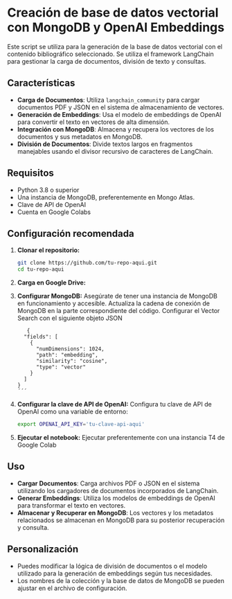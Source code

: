 
# Creación de base de datos vectorial con MongoDB y OpenAI Embeddings

Este script se utiliza para la generación de la base de datos vectorial con el contenido bibliográfico seleccionado. Se utiliza el framework LangChain para gestionar la carga de documentos, división de texto y consultas.

## Características

- **Carga de Documentos**: Utiliza `langchain_community` para cargar documentos PDF y JSON en el sistema de almacenamiento de vectores.
- **Generación de Embeddings**: Usa el modelo de embeddings de OpenAI para convertir el texto en vectores de alta dimensión.
- **Integración con MongoDB**: Almacena y recupera los vectores de los documentos y sus metadatos en MongoDB.
- **División de Documentos**: Divide textos largos en fragmentos manejables usando el divisor recursivo de caracteres de LangChain.

## Requisitos

- Python 3.8 o superior
- Una instancia de MongoDB, preferentemente en Mongo Atlas.
- Clave de API de OpenAI
- Cuenta en Google Colabs

## Configuración recomendada

1. **Clonar el repositorio:**
   ```bash
   git clone https://github.com/tu-repo-aqui.git
   cd tu-repo-aqui
   ```

2. **Carga en Google Drive:**


3. **Configurar MongoDB:**
   Asegúrate de tener una instancia de MongoDB en funcionamiento y accesible. Actualiza la cadena de conexión de MongoDB en la parte correspondiente del código. Configurar el Vector Search con el siguiente objeto JSON
   ```
      {
     "fields": [
       {
         "numDimensions": 1024,
         "path": "embedding",
         "similarity": "cosine",
         "type": "vector"
       }
     ]
   }
   ´´´

4. **Configurar la clave de API de OpenAI:**
   Configura tu clave de API de OpenAI como una variable de entorno:
   ```bash
   export OPENAI_API_KEY='tu-clave-api-aqui'
   ```

5. **Ejecutar el notebook:**
   Ejecutar preferentemente con una instancia T4 de Google Colab

## Uso

- **Cargar Documentos**: Carga archivos PDF o JSON en el sistema utilizando los cargadores de documentos incorporados de LangChain.
- **Generar Embeddings**: Utiliza los modelos de embeddings de OpenAI para transformar el texto en vectores.
- **Almacenar y Recuperar en MongoDB**: Los vectores y los metadatos relacionados se almacenan en MongoDB para su posterior recuperación y consulta.

## Personalización

- Puedes modificar la lógica de división de documentos o el modelo utilizado para la generación de embeddings según tus necesidades.
- Los nombres de la colección y la base de datos de MongoDB se pueden ajustar en el archivo de configuración.

